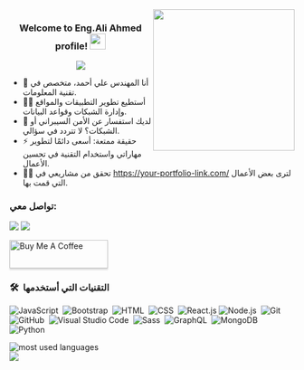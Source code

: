 <img width="250" align="right" src="https://c.tenor.com/_DOBjnGspYAAAAAM/code-coding.gif">

<h3 align="center">
Welcome to Eng.Ali Ahmed profile!
  <img src="https://media.giphy.com/media/hvRJCLFzcasrR4ia7z/giphy.gif" width="28">
</h3>

<!-- Typing SVG -->
<p align="center">
  <a href="https://github.com/DenverCoder1/readme-typing-svg"><img src="https://readme-typing-svg.herokuapp.com/?lines=متخصص%20في%20تقنية%20المعلومات;أسعى%20لاستخدام%20التقنية%20لتحسين%20حياة%20الناس&font=Fira%20Code&center=true&width=440&height=45&color=f75c7e&vCenter=true&size=22"></a>
</p> 

- 🏢 أنا المهندس علي أحمد، متخصص في تقنية المعلومات.
- 👨‍💻 أستطيع تطوير التطبيقات والمواقع وإدارة الشبكات وقواعد البيانات.
- 💬 لديك استفسار عن الأمن السيبراني أو الشبكات؟ لا تتردد في سؤالي.
- ⚡ حقيقة ممتعة: أسعى دائمًا لتطوير مهاراتي واستخدام التقنية في تحسين الأعمال.
- 👨‍💻 تحقق من مشاريعي في https://your-portfolio-link.com/ لترى بعض الأعمال التي قمت بها.

### تواصل معي:

<a href="https://linkedin.com/in/yourprofile" target="_blank"><img src="https://img.shields.io/badge/-علي%20أحمد-0077B5?style=for-the-badge&logo=Linkedin&logoColor=white"/></a>
<a href="https://t.me/yourtelegram" target="_blank"><img src="https://img.shields.io/badge/-علي%20أحمد-0077B5?style=for-the-badge&logo=Telegram&logoColor=white"/></a>

<a href="https://www.buymeacoffee.com/yourusername" target="_blank"><img src="https://cdn.buymeacoffee.com/buttons/v2/lato-orange.png" alt="Buy Me A Coffee" style="height: 50px !important;width: 174px !important;box-shadow: 0px 3px 2px 0px rgba(190, 190, 190, 0.5) !important;-webkit-box-shadow: 0px 3px 2px 0px rgba(190, 190, 190, 0.5) !important;" ></a>

### 🛠 &nbsp;التقنيات التي أستخدمها
![JavaScript](https://img.shields.io/badge/-JavaScript-05122A?style=flat&logo=javascript)&nbsp;
![Bootstrap](https://img.shields.io/badge/-Bootstrap-05122A?style=flat&logo=bootstrap&logoColor=563D7C)&nbsp;
![HTML](https://img.shields.io/badge/-HTML-05122A?style=flat&logo=HTML5)&nbsp;
![CSS](https://img.shields.io/badge/-CSS-05122A?style=flat&logo=CSS3&logoColor=1572B6)&nbsp;
![React.js](https://img.shields.io/badge/-React-05122A?style=flat&logo=react)
![Node.js](https://img.shields.io/badge/-Node.js-05122A?style=flat&logo=node.js&logoColor=339933)&nbsp;
![Git](https://img.shields.io/badge/-Git-05122A?style=flat&logo=git)&nbsp;
![GitHub](https://img.shields.io/badge/-GitHub-05122A?style=flat&logo=github)&nbsp;
![Visual Studio Code](https://img.shields.io/badge/-Visual%20Studio%20Code-05122A?style=flat&logo=visual-studio-code&logoColor=007ACC)&nbsp;
![Sass](https://img.shields.io/badge/-Sass-05122A?style=flat&logo=sass)&nbsp;
![GraphQL](https://img.shields.io/badge/-GraphQL-05122A?style=flat&logo=GraphQL)&nbsp;
![MongoDB](https://img.shields.io/badge/-MongoDB-05122A?style=flat&logo=MongoDB)&nbsp;
![Python](https://img.shields.io/badge/-Python%20-05122A?style=flat&logo=python)&nbsp;

<img align="left" src="https://github-readme-stats.vercel.app/api/top-langs?username=yourusername&show_icons=true&locale=en&layout=compact&theme=radical" alt="most used languages" />
<br>
<a href="https://komarev.com/ghpvc/?username=yourusername&style=for-the-badge">
    <img src="https://komarev.com/ghpvc/?username=yourusername&style=for-the-badge">
</a>
